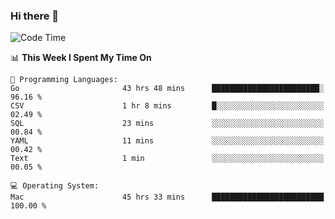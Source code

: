 ### Hi there 👋

<!--
**CrazyCollin/crazycollin** is a ✨ _special_ ✨ repository because its `README.md` (this file) appears on your GitHub profile.

Here are some ideas to get you started:

- 🔭 I’m currently working on ...
- 🌱 I’m currently learning ...
- 👯 I’m looking to collaborate on ...
- 🤔 I’m looking for help with ...
- 💬 Ask me about ...
- 📫 How to reach me: ...
- 😄 Pronouns: ...
- ⚡ Fun fact: ...
-->

<!--START_SECTION:waka-->
![Code Time](http://img.shields.io/badge/Code%20Time-2%2C817%20hrs%2022%20mins-blue)

📊 **This Week I Spent My Time On** 

```text
💬 Programming Languages: 
Go                       43 hrs 48 mins      ████████████████████████░   96.16 % 
CSV                      1 hr 8 mins         █░░░░░░░░░░░░░░░░░░░░░░░░   02.49 % 
SQL                      23 mins             ░░░░░░░░░░░░░░░░░░░░░░░░░   00.84 % 
YAML                     11 mins             ░░░░░░░░░░░░░░░░░░░░░░░░░   00.42 % 
Text                     1 min               ░░░░░░░░░░░░░░░░░░░░░░░░░   00.05 % 

💻 Operating System: 
Mac                      45 hrs 33 mins      █████████████████████████   100.00 % 
```


<!--END_SECTION:waka-->
